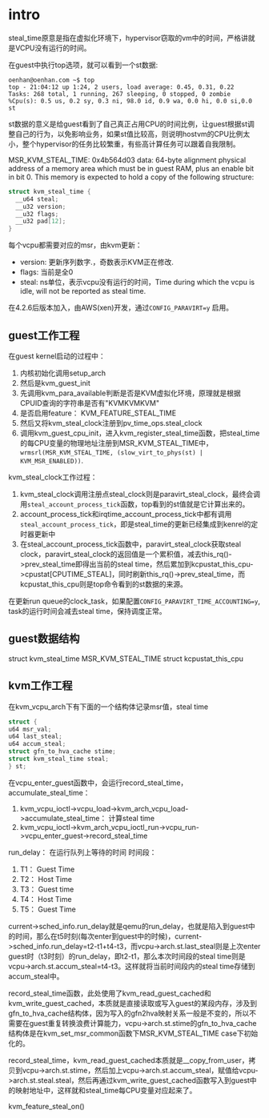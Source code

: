 # intro

steal_time原意是指在虚拟化环境下，hypervisor窃取的vm中的时间，严格讲就是VCPU没有运行的时间。

在guest中执行top选项，就可以看到一个st数据: 
```shell
oenhan@oenhan.com ~$ top
top - 21:04:12 up 1:24, 2 users, load average: 0.45, 0.31, 0.22
Tasks: 268 total, 1 running, 267 sleeping, 0 stopped, 0 zombie
%Cpu(s): 0.5 us, 0.2 sy, 0.3 ni, 98.0 id, 0.9 wa, 0.0 hi, 0.0 si,0.0 st
```
st数据的意义是给guest看到了自己真正占用CPU的时间比例，让guest根据st调整自己的行为，以免影响业务，如果st值比较高，则说明hostvm的CPU比例太小，整个hypervisor的任务比较繁重，有些高计算任务可以跟着自我限制。

MSR_KVM_STEAL_TIME: 0x4b564d03
data: 64-byte alignment physical address of a memory area which must be in guest RAM, plus an enable bit in bit 0. This memory is expected to hold a copy of the following structure:
```C
struct kvm_steal_time { 
  __u64 steal;
  __u32 version;
  __u32 flags;
  __u32 pad[12]; 
}
```
每个vcpu都需要对应的msr，由kvm更新：
- version: 更新序列数字.，奇数表示KVM正在修改.
- flags: 当前是全0
- steal: ns单位，表示vcpu没有运行的时间，Time during which the vcpu is idle, will not be reported as steal time.


在4.2.6后版本加入，由AWS(xen)开发，通过`CONFIG_PARAVIRT=y` 启用。


## guest工作工程

在guest kernel启动的过程中：
1. 内核初始化调用setup_arch
2. 然后是kvm_guest_init
3. 先调用kvm_para_available判断是否是KVM虚拟化环境，原理就是根据CPUID查询的字符串是否有"KVMKVMKVM"
4. 是否启用feature： KVM_FEATURE_STEAL_TIME
5. 然后又将kvm_steal_clock注册到pv_time_ops.steal_clock
6. 调用kvm_guest_cpu_init，进入kvm_register_steal_time函数，把steal_time的每CPU变量的物理地址注册到MSR_KVM_STEAL_TIME中， `wrmsrl(MSR_KVM_STEAL_TIME, (slow_virt_to_phys(st) | KVM_MSR_ENABLED))`.


kvm_steal_clock工作过程：
1. kvm_steal_clock调用注册点steal_clock则是paravirt_steal_clock，最终会调用`steal_account_process_tick`函数，top看到的st值就是它计算出来的。
2. account_process_tick和irqtime_account_process_tick中都有调用`steal_account_process_tick`，即是steal_time的更新已经集成到kenrel的定时器更新中
3. 在steal_account_process_tick函数中，paravirt_steal_clock获取steal clock，paravirt_steal_clock的返回值是一个累积值，减去this_rq()->prev_steal_time即得出当前的steal time，然后累加到kcpustat_this_cpu->cpustat[CPUTIME_STEAL]，同时刷新this_rq()->prev_steal_time，而kcpustat_this_cpu则是top命令看到的st数据的来源。


在更新run queue的clock_task，如果配置`CONFIG_PARAVIRT_TIME_ACCOUNTING=y`, task的运行时间会减去steal time，保持调度正常。

## guest数据结构

struct kvm_steal_time
MSR_KVM_STEAL_TIME
struct kcpustat_this_cpu


## kvm工作工程

在kvm_vcpu_arch下有下面的一个结构体记录msr值，steal time
```C
struct {
u64 msr_val;
u64 last_steal;
u64 accum_steal;
struct gfn_to_hva_cache stime;
struct kvm_steal_time steal;
} st;
```
在vcpu_enter_guest函数中，会运行record_steal_time，accumulate_steal_time：
1. kvm_vcpu_ioctl->vcpu_load->kvm_arch_vcpu_load->accumulate_steal_time： 计算steal time
2. kvm_vcpu_ioctl->kvm_arch_vcpu_ioctl_run->vcpu_run->vcpu_enter_guest->record_steal_time

run_delay： 在运行队列上等待的时间
时间段：
1. T1： Guest Time
2. T2： Host Time
3. T3： Guest time
4. T4： Host Time
5. T5： Guest Time

current->sched_info.run_delay就是qemu的run_delay，也就是陷入到guest中的时间，那么在t5时刻(每次enter到guest中的时候)，current->sched_info.run_delay=t2-t1+t4-t3，而vcpu->arch.st.last_steal则是上次enter guest时（t3时刻）的run_delay，即t2-t1，那么本次时间段的steal time则是vcpu->arch.st.accum_steal=t4-t3。这样就将当前时间段内的steal time存储到accum_steal中。

record_steal_time函数，此处使用了kvm_read_guest_cached和kvm_write_guest_cached，本质就是直接读取或写入guest的某段内存，涉及到gfn_to_hva_cache结构体，因为写入的gfn2hva映射关系一般是不变的，所以不需要在guest重复转换浪费计算能力，vcpu->arch.st.stime的gfn_to_hva_cache结构体是在kvm_set_msr_common函数下MSR_KVM_STEAL_TIME case下初始化的。

record_steal_time，kvm_read_guest_cached本质就是__copy_from_user，拷贝到vcpu->arch.st.stime，然后加上vcpu->arch.st.accum_steal，赋值给vcpu->arch.st.steal.steal，然后再通过kvm_write_guest_cached函数写入到guest中的映射地址中，这样就和steal_time每CPU变量对应起来了。


kvm_feature_steal_on()